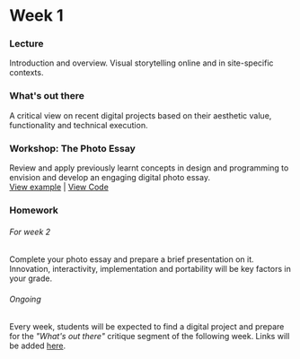 # Week 1

### Lecture

Introduction and overview. Visual storytelling online and in site-specific contexts.

### What's out there

A critical view on recent digital projects based on their aesthetic value, functionality and technical execution.

### Workshop: The Photo Essay

Review and apply previously learnt concepts in design and programming to envision and develop an engaging digital photo essay.  
[View example](http://rodrigodebenito.github.io/icp-design-and-code-3/week-1/workshop/public/) | [View Code](https://github.com/rodrigodebenito/icp-design-and-code-3/tree/gh-pages/week-1/workshop)

### Homework

###### For week 2
Complete your photo essay and prepare a brief presentation on it. Innovation, interactivity, implementation and portability will be key factors in your grade.  

###### Ongoing
Every week, students will be expected to find a digital project and prepare for the *"What's out there"* critique segment of the following week. Links will be added [here](https://docs.google.com/spreadsheets/d/10_4_J_NXowfyv-fV8q4X4NBFa_3-TL3PbAImDTqk0FA).
